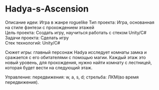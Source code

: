 # Hadya-s-Ascension
Описание идеи: Игра в жанре roguelike 
Тип проекта: Игра, основанная на стиле фэнтези с прохождением этажей  
Цель проекта: Создать игру, научиться работать с стеком Unity/C#  
Задачи проекта: Сделать игру  
Стек технологий: Unity/C#

Сюжет игры: главный персонаж Hadya исследует комнаты замка и сражается с его обитателями с помощью магии. Каждый этаж это новый уровень, для прохождения, нужно найти комнату с лестницей, которая будет вести на следующий этаж.

Управление: передвижения: w, a, s, d; стрельба: ЛКМ(во время передвижения).
